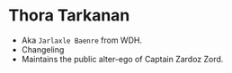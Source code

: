 # Thora Tarkanan

- Aka `Jarlaxle Baenre` from WDH.
- Changeling
- Maintains the public alter-ego of Captain Zardoz Zord.

